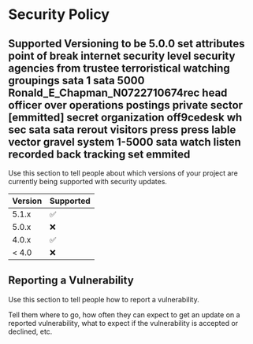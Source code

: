 # Security Policy

## Supported Versioning   to be 5.0.0 set attributes point of break internet security level security agencies from trustee terroristical watching groupings sata 1 sata 5000 Ronald_E_Chapman_N0722710674rec head officer over operations postings private sector [emmitted] secret organization off9cedesk wh sec sata sata rerout visitors press press lable vector gravel system 1-5000 sata watch listen recorded back tracking set emmited

Use this section to tell people about which versions of your project are
currently being supported with security updates.

| Version | Supported          |
| ------- | ------------------ |
| 5.1.x   | :white_check_mark: |
| 5.0.x   | :x:                |
| 4.0.x   | :white_check_mark: |
| < 4.0   | :x:                |

## Reporting a Vulnerability

Use this section to tell people how to report a vulnerability.

Tell them where to go, how often they can expect to get an update on a
reported vulnerability, what to expect if the vulnerability is accepted or
declined, etc.
